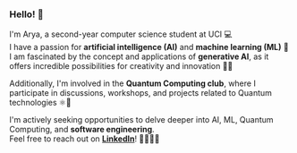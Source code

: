 ### Hello! 👋
I'm Arya, a second-year computer science student at UCI 💻  
I have a passion for __artificial intelligence (AI)__ and __machine learning (ML)__ 🧠  
I am fascinated by the concept and applications of __generative AI__, as it offers incredible possibilities for creativity and innovation 🚀✨  

Additionally, I'm involved in the __Quantum Computing club__, where I participate in discussions, workshops, and projects related to Quantum technologies ⚛🔐

  I'm actively seeking opportunities to delve deeper into AI, ML, Quantum Computing, and __software engineering__.  
  Feel free to reach out on [__LinkedIn__](https://www.linkedin.com/in/arya-mhaiskar/)! 🫱🏻‍🫲🏼
<!--
**amhaiskar0921/amhaiskar0921** is a ✨ _special_ ✨ repository because its `README.md` (this file) appears on your GitHub profile.

Here are some ideas to get you started:

- 🔭 I’m currently working on ...
- 🌱 I’m currently learning ...
- 👯 I’m looking to collaborate on ...
- 🤔 I’m looking for help with ...
- 💬 Ask me about ...
- 📫 How to reach me: ...
- 😄 Pronouns: ...
- ⚡ Fun fact: ...
-->
